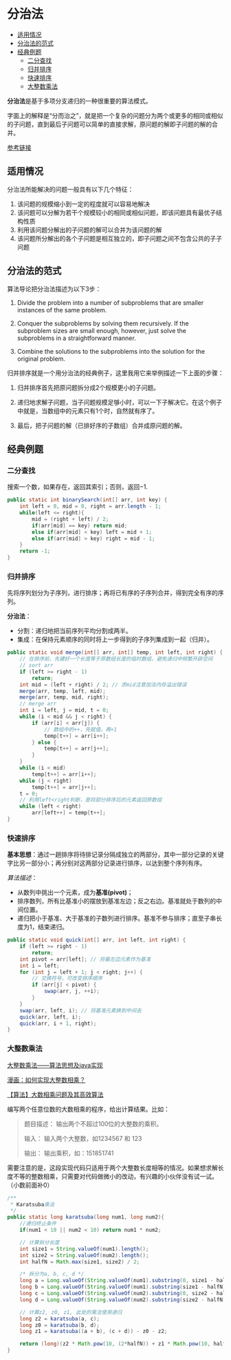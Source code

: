 # 分治法

- [适用情况](#适用情况)
- [分治法的范式](#分治法的范式)
- [经典例题](#经典例题)
  - [二分查找](#二分查找)
  - [归并排序](#归并排序)
  - [快速排序](#快速排序)
  - [大整数乘法](#大整数乘法)

**分治法**是基于多项分支递归的一种很重要的算法模式。

字面上的解释是“分而治之”，就是把一个复杂的问题分为两个或更多的相同或相似的子问题，直到最后子问题可以简单的直接求解，原问题的解即子问题的解的合并。

[参考链接](https://www.cnblogs.com/steven_oyj/archive/2010/05/22/1741370.html)

## 适用情况

分治法所能解决的问题一般具有以下几个特征：

1. 该问题的规模缩小到一定的程度就可以容易地解决
2. 该问题可以分解为若干个规模较小的相同或相似问题，即该问题具有最优子结构性质
3. 利用该问题分解出的子问题的解可以合并为该问题的解
4. 该问题所分解出的各个子问题是相互独立的，即子问题之间不包含公共的子子问题

## 分治法的范式

算法导论把分治法描述为以下3步：

1. Divide the problem into a number of subproblems that are smaller instances of the same problem.

2. Conquer the subproblems by solving them recursively. If the subproblem sizes are small enough, however, just solve the subproblems in a straightforward manner.

3. Combine the solutions to the subproblems into the solution for the original problem.

归并排序就是一个用分治法的经典例子，这里我用它来举例描述一下上面的步骤：

1. 归并排序首先把原问题拆分成2个规模更小的子问题。

2. 递归地求解子问题，当子问题规模足够小时，可以一下子解决它。在这个例子中就是，当数组中的元素只有1个时，自然就有序了。

3. 最后，把子问题的解（已排好序的子数组）合并成原问题的解。

## 经典例题

### 二分查找

搜索一个数，如果存在，返回其索引；否则，返回$-1$.

```java
public static int binarySearch(int[] arr, int key) {
    int left = 0, mid = 0, right = arr.length - 1;
    while(left <= right){
        mid = (right + left) / 2;
        if(arr[mid] == key) return mid;
        else if(arr[mid] < key) left = mid + 1;
        else if(arr[mid] > key) right = mid - 1;
    }
	return -1;
}
```

### 归并排序

先将序列划分为子序列，进行排序；再将已有序的子序列合并，得到完全有序的序列。

**分治法**：

- 分割：递归地把当前序列平均分割成两半。
- 集成：在保持元素顺序的同时将上一步得到的子序列集成到一起（归并）。

```java
public static void merge(int[] arr, int[] temp, int left, int right) {
    // 在排序前，先建好一个长度等于原数组长度的临时数组，避免递归中频繁开辟空间
    // sort arr
    if (left >= right - 1)
        return;
    int mid = (left + right) / 2; // 求mid注意加法内存溢出错误
    merge(arr, temp, left, mid);
    merge(arr, temp, mid, right);
    // merge arr
    int i = left, j = mid, t = 0;
    while (i < mid && j < right) {
        if (arr[i] < arr[j]) {
            // 数组中的++，先赋值，再+1
            temp[t++] = arr[i++];
        } else {
            temp[t++] = arr[j++];
        }
    }
    while (i < mid)
        temp[t++] = arr[i++];
    while (j < right)
        temp[t++] = arr[j++];
    t = 0;
    // 利用left<right判断，是将部分排序后的元素返回原数组
    while (left < right)
        arr[left++] = temp[t++];
}
```

### 快速排序

**基本思想**：通过一趟排序将待排记录分隔成独立的两部分，其中一部分记录的关键字比另一部分小；再分别对这两部分记录进行排序，以达到整个序列有序。

*算法描述*：

- 从数列中挑出一个元素，成为**基准(pivot)**；
- 排序数列，所有比基准小的摆放到基准左边；反之右边。基准就处于数列的中间位置。
- 递归把小于基准、大于基准的子数列进行排序。基准不参与排序；直至子串长度为1，结束递归。

```java
public static void quick(int[] arr, int left, int right) {
    if (left >= right - 1)
        return;
    int pivot = arr[left]; // 将最左边元素作为基准
    int i = left;
    for (int j = left + 1; j < right; j++) {
        // 交换符号，可改变排序顺序
        if (arr[j] < pivot) {
            swap(arr, j, ++i);
        }
    }
    swap(arr, left, i); // 将基准元素换到中间去
    quick(arr, left, i);
    quick(arr, i + 1, right);
}
```

### 大整数乘法

[大整数乘法——算法思想及java实现](https://blog.csdn.net/oh_Maxy/article/details/10903929)

[漫画：如何实现大整数相乘？](https://www.itcodemonkey.com/article/12642.html)

[【算法】大数相乘问题及其高效算法](https://itimetraveler.github.io/2017/08/22/%E3%80%90%E7%AE%97%E6%B3%95%E3%80%91%E5%A4%A7%E6%95%B0%E7%9B%B8%E4%B9%98%E9%97%AE%E9%A2%98%E5%8F%8A%E5%85%B6%E9%AB%98%E6%95%88%E7%AE%97%E6%B3%95/)

编写两个任意位数的大数相乘的程序，给出计算结果。比如：

> 题目描述： 输出两个不超过100位的大整数的乘积。
>
> 输入： 输入两个大整数，如1234567 和 123
>
> 输出： 输出乘积，如：151851741

需要注意的是，这段实现代码只适用于两个大整数长度相等的情况。如果想求解长度不等的整数相乘，只需要对代码做微小的改动，有兴趣的小伙伴没有试一试。（小数前面补0）

```java
/**
 * Karatsuba乘法
 */
public static long karatsuba(long num1, long num2){
    //递归终止条件
    if(num1 < 10 || num2 < 10) return num1 * num2;

    // 计算拆分长度
    int size1 = String.valueOf(num1).length();
    int size2 = String.valueOf(num2).length();
    int halfN = Math.max(size1, size2) / 2;

    /* 拆分为a, b, c, d */
    long a = Long.valueOf(String.valueOf(num1).substring(0, size1 - halfN));
    long b = Long.valueOf(String.valueOf(num1).substring(size1 - halfN));
    long c = Long.valueOf(String.valueOf(num2).substring(0, size2 - halfN));
    long d = Long.valueOf(String.valueOf(num2).substring(size2 - halfN));

    // 计算z2, z0, z1, 此处的乘法使用递归
    long z2 = karatsuba(a, c);
    long z0 = karatsuba(b, d);
    long z1 = karatsuba((a + b), (c + d)) - z0 - z2;

    return (long)(z2 * Math.pow(10, (2*halfN)) + z1 * Math.pow(10, halfN) + z0);
}
```

